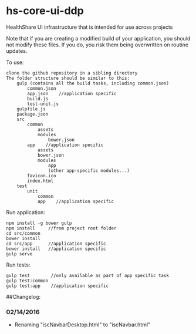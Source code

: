 hs-core-ui-ddp
==================

HealthShare UI infrastructure that is intended for use across projects

Note that if you are creating a modified build of your application, you should not modify these files. If you do, you risk them being overwritten on routine updates.

To use:

    clone the github repository in a sibling directory
    The folder structure should be similar to this:
        gulp (contains all the build tasks, including common.json)
            common.json
            app.json    //application specific
            build.js
            test-unit.js
        gulpfile.js
        package.json
        src
            common
                assets
                modules
                    bower.json
            app    //application specific
                assets
                bower.json
                modules
                    app
                    (other app-specific modules...)
            favicon.ico
            index.html
        test
            unit
                common
                app    //application specific
        
Run application:

    npm install -g bower gulp
    npm install     //from project root folder
    cd src/common
    bower install
    cd src/app      //application specific
    bower install   //application specific
    gulp serve
    
Run tests:

    gulp test        //only available as part of app specific task
    gulp test:common
    gulp test:app    //application specific

##Changelog:
### 02/14/2016
* Renaming "iscNavbarDesktop.html" to "iscNavbar.html"
 